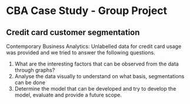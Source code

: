 # CBA Case Study - Group Project
## Credit card customer segmentation

Contemporary Business Analytics:
Unlabelled data for credit card usage was provided and we tried to answer the following questions.

1) What are the interesting factors that can be observed from the data through graphs?
2) Analyse the data visually to understand on what basis, segmentations can be done
3) Determine the model that can be developed and try to develop the model, evaluate and provide a future scope.
